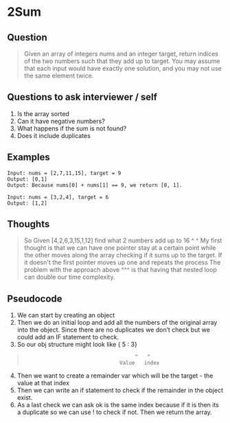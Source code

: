# 2Sum 

## Question
> Given an array of integers nums and an integer target, return indices of the two numbers such that they add up to target.
> You may assume that each input would have exactly one solution, and you may not use the same element twice.

## Questions to ask interviewer / self 
1. Is the array sorted 
2. Can it have negative numbers? 
3. What happens if the sum is not found? 
4. Does it include duplicates


## Examples
```
Input: nums = [2,7,11,15], target = 9
Output: [0,1]
Output: Because nums[0] + nums[1] == 9, we return [0, 1].

Input: nums = [3,2,4], target = 6
Output: [1,2]
```

## Thoughts 
> So Given [4,2,6,3,15,1,12] find what 2 numbers add up to 16 
>                              ^   ^ 
>My first thought is that we can have one pointer stay at a certain point while the other moves along the array checking if it sums up to the target. If it doesn't the first pointer moves up one and repeats the process
>The problem with the approach above ^^^ is that having that nested loop can double our time complexity. 


## Pseudocode
1. We can start by creating an object 
2. Then we do an initial loop and add all the numbers of the original array into the object. Since there are no duplicates we don’t check but we could add an IF statement to check.
3. So our obj structure might look like { 5 : 3}
>                                         ^   ^
>                        		     Value   index
4. Then we want to create a remainder var which will be the target - the value at that index 
5. Then we can write an if statement to check if the remainder in the object exist. 
6. As a last check we can ask ok is the same index because if it is then its a duplicate so we can use ! to check if not. Then we return the array.
